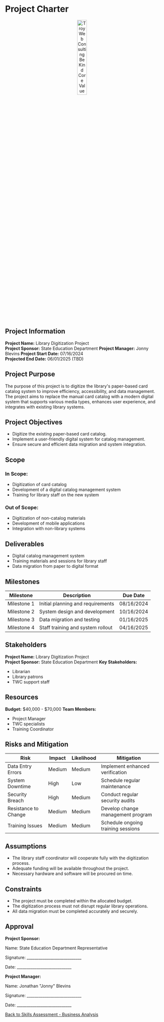 # Project Charter

<div style="text-align: center;">
    <img src="https://static.wixstatic.com/media/a26b8b_f32f1368c7764f25ae2636532e6d0596~mv2.png/v1/fill/w_347,h_348,al_c,q_85,usm_0.66_1.00_0.01,enc_auto/Be-Kind.png" alt="Troy Web Consulting Be Kind Core Value" style="object-fit: contain; object-position: center center; width: 25%;">
</div>


## Project Information
**Project Name:** Library Digitization Project  
**Project Sponsor:** State Education Department 
**Project Manager:** Jonny Blevins
**Project Start Date:** 07/16/2024  
**Projected End Date:** 06/01/2025 (TBD)

## Project Purpose
The purpose of this project is to digitize the library's paper-based card catalog system to improve efficiency, accessibility, and data management. The project aims to replace the manual card catalog with a modern digital system that supports various media types, enhances user experience, and integrates with existing library systems.

## Project Objectives
- Digitize the existing paper-based card catalog.
- Implement a user-friendly digital system for catalog management.
- Ensure secure and efficient data migration and system integration.

## Scope
### In Scope:
- Digitization of card catalog
- Development of a digital catalog management system
- Training for library staff on the new system

### Out of Scope:
- Digitization of non-catalog materials
- Development of mobile applications
- Integration with non-library systems

## Deliverables
- Digital catalog management system
- Training materials and sessions for library staff
- Data migration from paper to digital format

## Milestones
| Milestone     | Description                         | Due Date    |
|---------------|-------------------------------------|-------------|
| Milestone 1   | Initial planning and requirements   | 08/16/2024  |
| Milestone 2   | System design and development       | 10/16/2024  |
| Milestone 3   | Data migration and testing          | 01/16/2025  |
| Milestone 4   | Staff training and system rollout   | 04/16/2025  |

## Stakeholders
**Project Name:** Library Digitization Project  
**Project Sponsor:** State Education Department 
**Key Stakeholders:**
- Librarian
- Library patrons
- TWC support staff

## Resources
**Budget:** $40,000 - $70,000
**Team Members:**
- Project Manager
- TWC specialists
- Training Coordinator

## Risks and Mitigation
| Risk                  | Impact | Likelihood | Mitigation                          |
|-----------------------|--------|------------|-------------------------------------|
| Data Entry Errors     | Medium | Medium     | Implement enhanced verification     |
| System Downtime       | High   | Low        | Schedule regular maintenance        |
| Security Breach       | High   | Medium     | Conduct regular security audits     |
| Resistance to Change  | Medium | Medium     | Develop change management program   |
| Training Issues       | Medium | Medium     | Schedule ongoing training sessions  |

## Assumptions
- The library staff coordinator will cooperate fully with the digitization process.
- Adequate funding will be available throughout the project.
- Necessary hardware and software will be procured on time.

## Constraints
- The project must be completed within the allocated budget.
- The digitization process must not disrupt regular library operations.
- All data migration must be completed accurately and securely.

## Approval

**Project Sponsor:**  

Name: State Education Department Representative 

Signature: ____________________________  

Date: ____________________________  

**Project Manager:**  

Name: Jonathan "Jonny" Blevins

Signature: ____________________________  

Date: ____________________________  



[Back to Skills Assessment - Business Analysis](https://github.com/jonnyblevins/TWCSkillsAssessment/blob/main/README.md)

